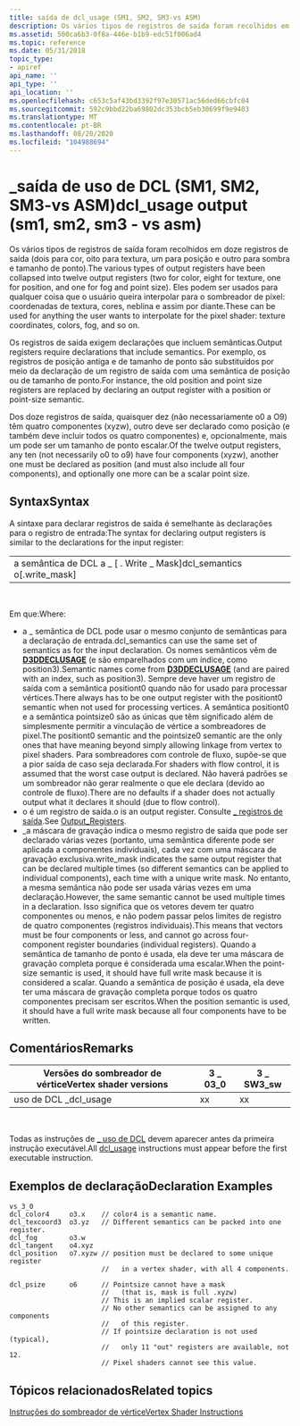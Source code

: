 ```yaml
---
title: saída de dcl_usage (SM1, SM2, SM3-vs ASM)
description: Os vários tipos de registros de saída foram recolhidos em doze registros de saída (dois para cor, oito para textura, um para posição e outro para sombra e tamanho de ponto).
ms.assetid: 500ca6b3-0f8a-446e-b1b9-edc51f006ad4
ms.topic: reference
ms.date: 05/31/2018
topic_type:
- apiref
api_name: ''
api_type: ''
api_location: ''
ms.openlocfilehash: c653c5af43bd3392f97e30571ac56ded66cbfc04
ms.sourcegitcommit: 592c9bbd22ba69802dc353bcb5eb30699f9e9403
ms.translationtype: MT
ms.contentlocale: pt-BR
ms.lasthandoff: 08/20/2020
ms.locfileid: "104988694"
---
```

# <a name="dcl_usage-output-sm1-sm2-sm3---vs-asm"></a><span data-ttu-id="47c74-103">\_saída de uso de DCL (SM1, SM2, SM3-vs ASM)</span><span class="sxs-lookup"><span data-stu-id="47c74-103">dcl\_usage output (sm1, sm2, sm3 - vs asm)</span></span>

<span data-ttu-id="47c74-104">Os vários tipos de registros de saída foram recolhidos em doze registros de saída (dois para cor, oito para textura, um para posição e outro para sombra e tamanho de ponto).</span><span class="sxs-lookup"><span data-stu-id="47c74-104">The various types of output registers have been collapsed into twelve output registers (two for color, eight for texture, one for position, and one for fog and point size).</span></span> <span data-ttu-id="47c74-105">Eles podem ser usados para qualquer coisa que o usuário queira interpolar para o sombreador de pixel: coordenadas de textura, cores, neblina e assim por diante.</span><span class="sxs-lookup"><span data-stu-id="47c74-105">These can be used for anything the user wants to interpolate for the pixel shader: texture coordinates, colors, fog, and so on.</span></span>

<span data-ttu-id="47c74-106">Os registros de saída exigem declarações que incluem semânticas.</span><span class="sxs-lookup"><span data-stu-id="47c74-106">Output registers require declarations that include semantics.</span></span> <span data-ttu-id="47c74-107">Por exemplo, os registros de posição antiga e de tamanho de ponto são substituídos por meio da declaração de um registro de saída com uma semântica de posição ou de tamanho de ponto.</span><span class="sxs-lookup"><span data-stu-id="47c74-107">For instance, the old position and point size registers are replaced by declaring an output register with a position or point-size semantic.</span></span>

<span data-ttu-id="47c74-108">Dos doze registros de saída, quaisquer dez (não necessariamente o0 a O9) têm quatro componentes (xyzw), outro deve ser declarado como posição (e também deve incluir todos os quatro componentes) e, opcionalmente, mais um pode ser um tamanho de ponto escalar.</span><span class="sxs-lookup"><span data-stu-id="47c74-108">Of the twelve output registers, any ten (not necessarily o0 to o9) have four components (xyzw), another one must be declared as position (and must also include all four components), and optionally one more can be a scalar point size.</span></span>

## <a name="syntax"></a><span data-ttu-id="47c74-109">Syntax</span><span class="sxs-lookup"><span data-stu-id="47c74-109">Syntax</span></span>

<span data-ttu-id="47c74-110">A sintaxe para declarar registros de saída é semelhante às declarações para o registro de entrada:</span><span class="sxs-lookup"><span data-stu-id="47c74-110">The syntax for declaring output registers is similar to the declarations for the input register:</span></span>



|                                  |
|----------------------------------|
| <span data-ttu-id="47c74-111">a semântica de DCL a \_ \[ . Write \_ Mask\]</span><span class="sxs-lookup"><span data-stu-id="47c74-111">dcl\_semantics o\[.write\_mask\]</span></span> |



 

<span data-ttu-id="47c74-112">Em que:</span><span class="sxs-lookup"><span data-stu-id="47c74-112">Where:</span></span>

-   <span data-ttu-id="47c74-113">a \_ semântica de DCL pode usar o mesmo conjunto de semânticas para a declaração de entrada.</span><span class="sxs-lookup"><span data-stu-id="47c74-113">dcl\_semantics can use the same set of semantics as for the input declaration.</span></span> <span data-ttu-id="47c74-114">Os nomes semânticos vêm de [**D3DDECLUSAGE**](/windows/desktop/direct3d9/d3ddeclusage) (e são emparelhados com um índice, como position3).</span><span class="sxs-lookup"><span data-stu-id="47c74-114">Semantic names come from [**D3DDECLUSAGE**](/windows/desktop/direct3d9/d3ddeclusage) (and are paired with an index, such as position3).</span></span> <span data-ttu-id="47c74-115">Sempre deve haver um registro de saída com a semântica positiont0 quando não for usado para processar vértices.</span><span class="sxs-lookup"><span data-stu-id="47c74-115">There always has to be one output register with the positiont0 semantic when not used for processing vertices.</span></span> <span data-ttu-id="47c74-116">A semântica positiont0 e a semântica pointsize0 são as únicas que têm significado além de simplesmente permitir a vinculação de vértice a sombreadores de pixel.</span><span class="sxs-lookup"><span data-stu-id="47c74-116">The positiont0 semantic and the pointsize0 semantic are the only ones that have meaning beyond simply allowing linkage from vertex to pixel shaders.</span></span> <span data-ttu-id="47c74-117">Para sombreadores com controle de fluxo, supõe-se que a pior saída de caso seja declarada.</span><span class="sxs-lookup"><span data-stu-id="47c74-117">For shaders with flow control, it is assumed that the worst case output is declared.</span></span> <span data-ttu-id="47c74-118">Não haverá padrões se um sombreador não gerar realmente o que ele declara (devido ao controle de fluxo).</span><span class="sxs-lookup"><span data-stu-id="47c74-118">There are no defaults if a shader does not actually output what it declares it should (due to flow control).</span></span>
-   <span data-ttu-id="47c74-119">o é um registro de saída.</span><span class="sxs-lookup"><span data-stu-id="47c74-119">o is an output register.</span></span> <span data-ttu-id="47c74-120">Consulte [ \_ registros de saída](dx9-graphics-reference-asm-vs-registers-vs-3-0.md).</span><span class="sxs-lookup"><span data-stu-id="47c74-120">See [Output\_Registers](dx9-graphics-reference-asm-vs-registers-vs-3-0.md).</span></span>
-   <span data-ttu-id="47c74-121">\_a máscara de gravação indica o mesmo registro de saída que pode ser declarado várias vezes (portanto, uma semântica diferente pode ser aplicada a componentes individuais), cada vez com uma máscara de gravação exclusiva.</span><span class="sxs-lookup"><span data-stu-id="47c74-121">write\_mask indicates the same output register that can be declared multiple times (so different semantics can be applied to individual components), each time with a unique write mask.</span></span> <span data-ttu-id="47c74-122">No entanto, a mesma semântica não pode ser usada várias vezes em uma declaração.</span><span class="sxs-lookup"><span data-stu-id="47c74-122">However, the same semantic cannot be used multiple times in a declaration.</span></span> <span data-ttu-id="47c74-123">Isso significa que os vetores devem ter quatro componentes ou menos, e não podem passar pelos limites de registro de quatro componentes (registros individuais).</span><span class="sxs-lookup"><span data-stu-id="47c74-123">This means that vectors must be four components or less, and cannot go across four-component register boundaries (individual registers).</span></span> <span data-ttu-id="47c74-124">Quando a semântica de tamanho de ponto é usada, ela deve ter uma máscara de gravação completa porque é considerada uma escalar.</span><span class="sxs-lookup"><span data-stu-id="47c74-124">When the point-size semantic is used, it should have full write mask because it is considered a scalar.</span></span> <span data-ttu-id="47c74-125">Quando a semântica de posição é usada, ela deve ter uma máscara de gravação completa porque todos os quatro componentes precisam ser escritos.</span><span class="sxs-lookup"><span data-stu-id="47c74-125">When the position semantic is used, it should have a full write mask because all four components have to be written.</span></span>

## <a name="remarks"></a><span data-ttu-id="47c74-126">Comentários</span><span class="sxs-lookup"><span data-stu-id="47c74-126">Remarks</span></span>



| <span data-ttu-id="47c74-127">Versões do sombreador de vértice</span><span class="sxs-lookup"><span data-stu-id="47c74-127">Vertex shader versions</span></span> | <span data-ttu-id="47c74-128">3 \_ 0</span><span class="sxs-lookup"><span data-stu-id="47c74-128">3\_0</span></span> | <span data-ttu-id="47c74-129">3 \_ SW</span><span class="sxs-lookup"><span data-stu-id="47c74-129">3\_sw</span></span> |
|------------------------|------|-------|
| <span data-ttu-id="47c74-130">uso de DCL \_</span><span class="sxs-lookup"><span data-stu-id="47c74-130">dcl\_usage</span></span>             | <span data-ttu-id="47c74-131">x</span><span class="sxs-lookup"><span data-stu-id="47c74-131">x</span></span>    | <span data-ttu-id="47c74-132">x</span><span class="sxs-lookup"><span data-stu-id="47c74-132">x</span></span>     |



 

<span data-ttu-id="47c74-133">Todas as instruções de [ \_ uso de DCL](dcl-usage-input-register---vs.md) devem aparecer antes da primeira instrução executável.</span><span class="sxs-lookup"><span data-stu-id="47c74-133">All [dcl\_usage](dcl-usage-input-register---vs.md) instructions must appear before the first executable instruction.</span></span>

## <a name="declaration-examples"></a><span data-ttu-id="47c74-134">Exemplos de declaração</span><span class="sxs-lookup"><span data-stu-id="47c74-134">Declaration Examples</span></span>


```
vs_3_0
dcl_color4     o3.x    // color4 is a semantic name.
dcl_texcoord3  o3.yz   // Different semantics can be packed into one register.
dcl_fog        o3.w 
dcl_tangent    o4.xyz
dcl_position   o7.xyzw // position must be declared to some unique register 
                       //   in a vertex shader, with all 4 components.

dcl_psize      o6      // Pointsize cannot have a mask 
                       //   (that is, mask is full .xyzw)
                       // This is an implied scalar register. 
                       // No other semantics can be assigned to any components
                       //   of this register.
                       // If pointsize declaration is not used (typical),
                       //   only 11 "out" registers are available, not 12.
                       // Pixel shaders cannot see this value.

```



## <a name="related-topics"></a><span data-ttu-id="47c74-135">Tópicos relacionados</span><span class="sxs-lookup"><span data-stu-id="47c74-135">Related topics</span></span>

<dl> <dt>

[<span data-ttu-id="47c74-136">Instruções do sombreador de vértice</span><span class="sxs-lookup"><span data-stu-id="47c74-136">Vertex Shader Instructions</span></span>](dx9-graphics-reference-asm-vs-instructions.md)
</dt> </dl>

 

 